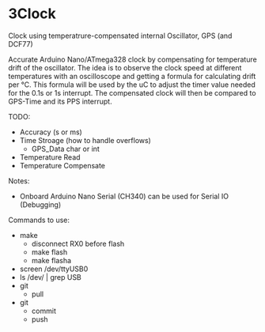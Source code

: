 # 3Clock
Clock using temperatrure-compensated internal Oscillator, GPS (and DCF77)  

Accurate Arduino Nano/ATmega328 clock by compensating for temperature drift of the oscillator. The idea is to observe the clock speed at different temperatures with an oscilloscope and getting a formula for calculating drift per °C. This formula will be used by the uC to adjust the timer value needed for the 0.1s or 1s interrupt. The compensated clock will then be compared to GPS-Time and its PPS interrupt.

TODO:
* Accuracy (s or ms)
* Time Stroage (how to handle overflows)
  * GPS_Data char or int
* Temperature Read
* Temperature Compensate

Notes:
* Onboard Arduino Nano Serial (CH340) can be used for Serial IO (Debugging)


Commands to use:
* make
  * disconnect RX0 before flash
  * make flash
  * make flasha
* screen /dev/ttyUSB0
* ls /dev/ | grep USB
* git
  * pull
* git
  * commit
  * push

